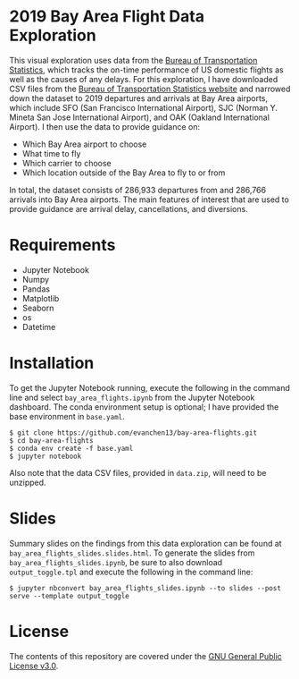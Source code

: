 # 2019 Bay Area Flight Data Exploration
This visual exploration uses data from the [Bureau of Transportation Statistics](https://www.transtats.bts.gov/OT_Delay/OT_DelayCause1.asp), which tracks the on-time performance of US domestic flights as well as the causes of any delays. For this exploration, I have downloaded CSV files from the [Bureau of Transportation Statistics website](https://www.transtats.bts.gov/DL_SelectFields.asp?Table_ID=236) and narrowed down the dataset to 2019 departures and arrivals at Bay Area airports, which include SFO (San Francisco International Airport), SJC (Norman Y. Mineta San Jose International Airport), and OAK (Oakland International Airport). I then use the data to provide guidance on:

- Which Bay Area airport to choose
- What time to fly
- Which carrier to choose
- Which location outside of the Bay Area to fly to or from

In total, the dataset consists of 286,933 departures from and 286,766 arrivals into Bay Area airports. The main features of interest that are used to provide guidance are arrival delay, cancellations, and diversions.

# Requirements
- Jupyter Notebook
- Numpy
- Pandas
- Matplotlib
- Seaborn
- os
- Datetime

# Installation
To get the Jupyter Notebook running, execute the following in the command line and select `bay_area_flights.ipynb` from the Jupyter Notebook dashboard. The conda environment setup is optional; I have provided the base environment in `base.yaml`.

```
$ git clone https://github.com/evanchen13/bay-area-flights.git
$ cd bay-area-flights
$ conda env create -f base.yaml
$ jupyter notebook
```

Also note that the data CSV files, provided in `data.zip`, will need to be unzipped.

# Slides
Summary slides on the findings from this data exploration can be found at `bay_area_flights_slides.slides.html`. To generate the slides from `bay_area_flights_slides.ipynb`, be sure to also download `output_toggle.tpl` and execute the following in the command line:

```
$ jupyter nbconvert bay_area_flights_slides.ipynb --to slides --post serve --template output_toggle
```

# License
The contents of this repository are covered under the [GNU General Public License v3.0](https://github.com/evanchen13/bay-area-flights/blob/main/LICENSE).
